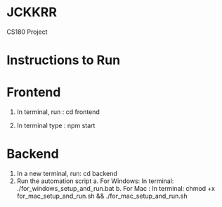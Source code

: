 # JCKKRR

CS180 Project

# Instructions to Run

# Frontend

1. In terminal, run : cd frontend

2. In terminal type : npm start

# Backend

1. In a new terminal, run: cd backend
2. Run the automation script
   a. For Windows: In terminal: ./for_windows_setup_and_run.bat
   b. For Mac : In terminal: chmod +x for_mac_setup_and_run.sh && ./for_mac_setup_and_run.sh
